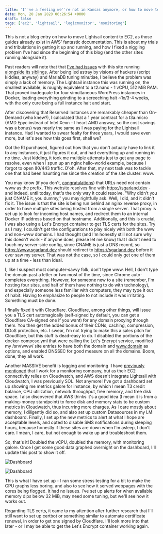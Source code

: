 ```yaml
---
title: 'I''ve a feeling we''re not in Kansas anymore, or how to move to EC2'
date: Mon, 20 Jan 2020 06:26:54 +0000
draft: false
tags: ['ec2', 'lightsail', 'logicmonitor', 'monitoring']
---
```


This is not a blog entry on how to move Lightsail content to EC2, as those guides already exist in AWS' fantastic documentation. This is about my trials and tribulations in getting it up and running, and how I fixed a niggling problem I've had since the beginning of this blog (and the other sites running alongside it).

Past readers will note that that [I've had issues](https://sgarland.dev/posts/2019-12-03-xml-rpc-or-how/) with this site running [alongside its siblings.](https://sgarland.dev/posts/2019-05-19-first-post/) After being led astray by visions of hackers (script kiddies, anyway) and MariaDB tuning minutiae, I believe the problem was simply a lack of memory. The Lightsail instance this was running on, the smallest available, is roughly equivalent to a t2.nano - 1 vCPU, 512 MiB RAM. That proved inadequate for four simultaneous WordPress instances in Docker, leading everything grinding to a screeching halt ~1x/3-4 weeks, with the only cure being a full instance halt and start.

After discovering that Reserved Instances are remarkably cheaper than On-Demand (who knew?), I calculated that a 1 year contract for a t3a.micro (AMD Epyc instead of Intel Xeon - I heart AMD anyway, so the cost savings was a bonus) was nearly the same as I was paying for the Lightsail instance. Had I wanted to swear fealty for three years, I would save even more, but let's see how this goes first, shall we?

Got the RI purchased, figured out how that you don't actually have to link it to any instances, it just figures it out, and had everything up and running in no time. Just kidding, it took me multiple attempts just to get any page to resolve, even when I spun up an nginx hello-world example, because I forgot to open 80/443 traffic. D'oh. After that, my next task was to tackle one that had been haunting me since the creation of the site cluster: www.

You may know (if you don't, [congratulations](https://xkcd.com/1053/)) that URLs need not contain www as the prefix. This website resolves fine with https://sgarland.dev - and indeed, until today, that's the only way it could resolve. "Why didn't you just CNAME it, you dummy," you may rightfully ask. Well, I did, and it didn't fix it. The issue is that the site is being run behind an nginx reverse proxy, in order to have multiple sites being hosted from a single server. That proxy is set up to look for incoming host names, and redirect them to an internal Docker IP address based on that hostname. Additionally, and this is crucial, I was also using a Let's Encrypt container to get TLS certs for the sites. Try as I may, I couldn't get the configurations to play nicely with both the www and non-www domains. I had thought (and I'm honestly still not sure why this doesn't work - if anyone does, please let me know) that I didn't need to touch my server-side config, since CNAME is just a DNS record, so https://www.sgarland.dev should redirect to https://sgarland.dev before it ever saw my server. That was not the case, so I could only get one of them up at a time - less than ideal.

I, like I suspect most computer-savvy folk, don't type www. Hell, I don't type the domain past a letter or two most of the time, since Chrome auto-completes everything. However, for someone new to a site (remember, I'm hosting four sites, and half of them have nothing to do with technology), and especially someone less familiar with computers, they may type it out of habit. Having to emphasize to people to not include it was irritating. Something must be done.

I finally fixed it with Cloudflare. Cloudflare, among other things, will issue you a TLS cert automagically (self-signed by default, you can get a Cloudflare CA-signed one if you want) for any domain proxying through them. You then get the added bonus of their CDNs, caching, compression, DDoS protection, etc. I swear, I'm not trying to make this a sales pitch for Cloudflare, but this stuff is dead-easy to do. I disabled the portions of the docker-compose.yml that were calling the Let's Encrypt service, modified my /srv/www/ site entries to have both the domain and www.domain as options, and enabled DNSSEC for good measure on all the domains. Boom, done, they all work.

Another MASSIVE benefit is logging and monitoring. I have [previously mentioned](https://sgarland.dev/posts/2019-11-07-i-can-has-job/) that I work for a monitoring company, but as their EC2 connectivity relies on Cloudwatch, and AWS doesn't integrate Lightsail with Cloudwatch, I was previously SOL. Not anymore! I've got a dashboard set up showing me metrics galore for instance, by which I mean T3 credit balance, CPU utilization, network throughput, free memory, and free disk space. I also discovered that AWS thinks it's a good idea (I mean it is from a making-money standpoint) to force disk and memory stats to be custom metrics in Cloudwatch, thus incurring more charges. As I care mostly about memory, I diligently did so, and also set up custom Datasources in my LM dashboard. Finally, I set up the new metrics to alert at what I hope are acceptable levels, and opted to disable SMS notifications during sleeping hours, because honestly if these sites are down when I'm asleep, I don't care. I mean, I care, but not enough to wake up and troubleshoot them.

So, that's it! Doubled the vCPU, doubled the memory, with monitoring galore. Once I get some good data graphed overnight on the dashboard, I'll update this post to show it off.

![Dashboard](/images/2020-01-20-i-ve-a-feeling/1.png)

![Dashboard](/images/2020-01-20-i-ve-a-feeling/1.png)

This is what I have set up - I ran some stress testing for a bit to make the CPU graphs less boring, and also to see how it served webpages with the cores being flogged. It had no issues. I've set up alerts for when available memory dips below 32 MiB, may need some tuning, but we'll see how it works out.

Regarding TLS certs, it came to my attention after further research that I'll still want to set up certbot or something similar to automate certificate renewal, in order to get one signed by Cloudflare. I'll look more into that later - or I may be able to get the Let's Encrypt container working again.
